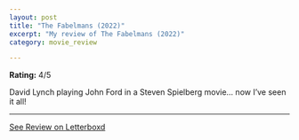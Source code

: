 ```yaml
---
layout: post
title: "The Fabelmans (2022)"
excerpt: "My review of The Fabelmans (2022)"
category: movie_review

---
```


**Rating:** 4/5

David Lynch playing John Ford in a Steven Spielberg movie… now I’ve seen it all!

<hr>

[See Review on Letterboxd](https://boxd.it/3xkTu7)
